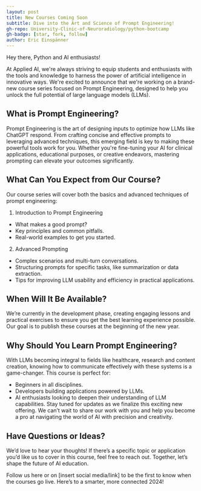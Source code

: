 ```yaml
---
layout: post
title: New Courses Coming Soon
subtitle: Dive into the Art and Science of Prompt Engineering!
gh-repo: University-Clinic-of-Neuroradiology/python-bootcamp
gh-badge: [star, fork, follow]
author: Eric Einspänner
---
```

Hey there, Python and AI enthusiasts!

At Applied AI, we're always striving to equip students and enthusiasts with the tools and knowledge to harness the power of artificial intelligence in innovative ways. We're excited to announce that we're working on a brand-new course series focused on Prompt Engineering, designed to help you unlock the full potential of large language models (LLMs).

## What is Prompt Engineering?
Prompt Engineering is the art of designing inputs to optimize how LLMs like ChatGPT respond. From crafting concise and effective prompts to leveraging advanced techniques, this emerging field is key to making these powerful tools work for you. Whether you're fine-tuning your AI for clinical applications, educational purposes, or creative endeavors, mastering prompting can elevate your outcomes significantly.

## What Can You Expect from Our Course?
Our course series will cover both the basics and advanced techniques of prompt engineering:

1. Introduction to Prompt Engineering
  - What makes a good prompt?
  - Key principles and common pitfalls.
  - Real-world examples to get you started.

2. Advanced Prompting
  - Complex scenarios and multi-turn conversations.
  - Structuring prompts for specific tasks, like summarization or data extraction.
  - Tips for improving LLM usability and efficiency in practical applications.

## When Will It Be Available?
We’re currently in the development phase, creating engaging lessons and practical exercises to ensure you get the best learning experience possible. Our goal is to publish these courses at the beginning of the new year.

## Why Should You Learn Prompt Engineering?
With LLMs becoming integral to fields like healthcare, research and content creation, knowing how to communicate effectively with these systems is a game-changer. This course is perfect for:
- Beginners in all disciplines.
- Developers building applications powered by LLMs.
- AI enthusiasts looking to deepen their understanding of LLM capabilities.
Stay tuned for updates as we finalize this exciting new offering. We can’t wait to share our work with you and help you become a pro at navigating the world of AI with precision and creativity.

## Have Questions or Ideas?
We’d love to hear your thoughts! If there’s a specific topic or application you’d like us to cover in this course, feel free to reach out. Together, let’s shape the future of AI education.

Follow us here or on [insert social media/link] to be the first to know when the courses go live. Here’s to a smarter, more connected 2024!